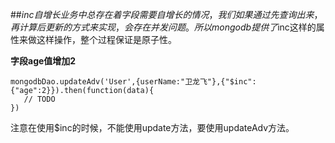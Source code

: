 ##$inc自增长
业务中总存在着字段需要自增长的情况，我们如果通过先查询出来，再计算后更新的方式来实现，会存在并发问题。所以mongodb提供了$inc这样的属性来做这样操作，整个过程保证是原子性。

**字段age值增加2**

```
mongodbDao.updateAdv('User',{userName:"卫龙飞"},{"$inc":{"age":2}}).then(function(data){
   // TODO
})
```

注意在使用$inc的时候，不能使用update方法，要使用updateAdv方法。

